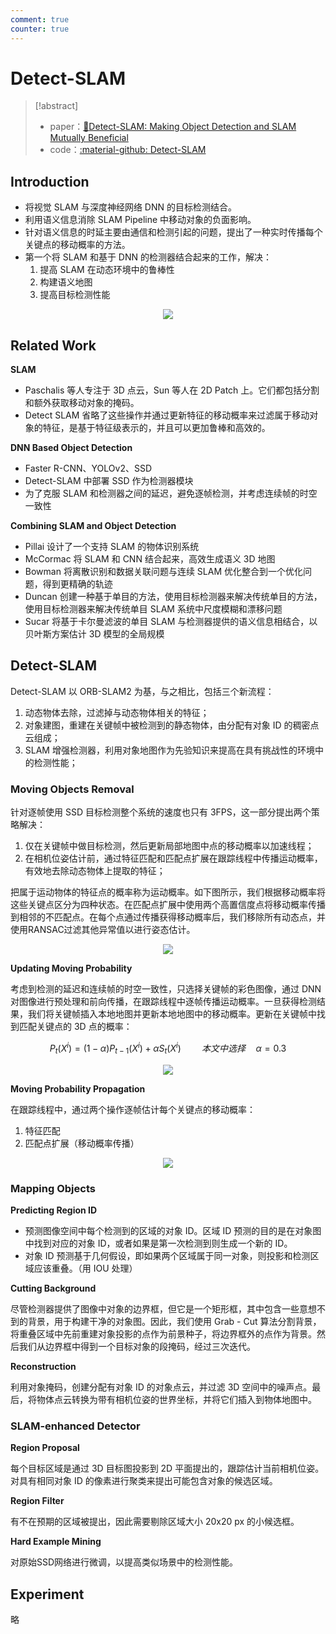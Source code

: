 ```yaml
---
comment: true
counter: true
---
```

# Detect-SLAM

> [!abstract]
> - paper：[:book:Detect-SLAM: Making Object Detection and SLAM Mutually Beneficial](http://www.jdl.link/doc/2011/2018122715554767015_fangwei%20zhong%20et%20al.%202018%20-%20detect-slam%20-%20wacv.pdf)
> - code：[:material-github: Detect-SLAM](https://github.com/liadbiz/detect-slam)

## Introduction

- 将视觉 SLAM 与深度神经网络 DNN 的目标检测结合。
- 利用语义信息消除 SLAM Pipeline 中移动对象的负面影响。
- 针对语义信息的时延主要由通信和检测引起的问题，提出了一种实时传播每个关键点的移动概率的方法。
- 第一个将 SLAM 和基于 DNN 的检测器结合起来的工作，解决： 
	1. 提高 SLAM 在动态环境中的鲁棒性
	2. 构建语义地图
	3. 提高目标检测性能

<center><img src="https://note.jujimeizuo.cn/assets/images/cv/slam/Detect-SLAM-1.jpg"></center>

## Related Work

**SLAM**

- Paschalis 等人专注于 3D 点云，Sun 等人在 2D Patch 上。它们都包括分割和额外获取移动对象的掩码。
- Detect SLAM 省略了这些操作并通过更新特征的移动概率来过滤属于移动对象的特征，是基于特征级表示的，并且可以更加鲁棒和高效的。

**DNN Based Object Detection**

- Faster R-CNN、YOLOv2、SSD
- Detect-SLAM 中部署 SSD 作为检测器模块
- 为了克服 SLAM 和检测器之间的延迟，避免逐帧检测，并考虑连续帧的时空一致性

**Combining SLAM and Object Detection**

- Pillai 设计了一个支持 SLAM 的物体识别系统
- McCormac 将 SLAM 和 CNN 结合起来，高效生成语义 3D 地图
- Bowman 将离散识别和数据关联问题与连续 SLAM 优化整合到一个优化问题，得到更精确的轨迹
- Duncan 创建一种基于单目的方法，使用目标检测器来解决传统单目的方法，使用目标检测器来解决传统单目 SLAM 系统中尺度模糊和漂移问题
- Sucar 将基于卡尔曼滤波的单目 SLAM 与检测器提供的语义信息相结合，以贝叶斯方案估计 3D 模型的全局规模

## Detect-SLAM

Detect-SLAM 以 ORB-SLAM2 为基，与之相比，包括三个新流程：

1. 动态物体去除，过滤掉与动态物体相关的特征；
2. 对象建图，重建在关键帧中被检测到的静态物体，由分配有对象 ID 的稠密点云组成；
3. SLAM 增强检测器，利用对象地图作为先验知识来提高在具有挑战性的环境中的检测性能；

### Moving Objects Removal

针对逐帧使用 SSD 目标检测整个系统的速度也只有 3FPS，这一部分提出两个策略解决：

1. 仅在关键帧中做目标检测，然后更新局部地图中点的移动概率以加速线程；
2. 在相机位姿估计前，通过特征匹配和匹配点扩展在跟踪线程中传播运动概率，有效地去除动态物体上提取的特征；

把属于运动物体的特征点的概率称为运动概率。如下图所示，我们根据移动概率将这些关键点区分为四种状态。在匹配点扩展中使用两个高置信度点将移动概率传播到相邻的不匹配点。在每个点通过传播获得移动概率后，我们移除所有动态点，并使用RANSAC过滤其他异常值以进行姿态估计。

<center><img src="https://note.jujimeizuo.cn/assets/images/cv/slam/Detect-SLAM2.jpg"></center>


**Updating Moving Probability**

考虑到检测的延迟和连续帧的时空一致性，只选择关键帧的彩色图像，通过 DNN 对图像进行预处理和前向传播，在跟踪线程中逐帧传播运动概率。一旦获得检测结果，我们将关键帧插入本地地图并更新本地地图中的移动概率。更新在关键帧中找到匹配关键点的 3D 点的概率：

$$
P_t(X^i)=(1-\alpha)P_{t-1}(X^i)+\alpha S_t(X^i) \quad \quad 本文中选择 \quad \alpha = 0.3
$$

<center><img src="https://note.jujimeizuo.cn/assets/images/cv/slam/Detect-SLAM3.jpg"></center>


**Moving Probability Propagation**

在跟踪线程中，通过两个操作逐帧估计每个关键点的移动概率：

1. 特征匹配
2. 匹配点扩展（移动概率传播）


<center><img src="https://note.jujimeizuo.cn/assets/images/cv/slam/Detect-SLAM-4.jpg"></center>

### Mapping Objects

**Predicting Region ID**

- 预测图像空间中每个检测到的区域的对象 ID。区域 ID 预测的目的是在对象图中找到对应的对象 ID，或者如果是第一次检测到则生成一个新的 ID。
- 对象 ID 预测基于几何假设，即如果两个区域属于同一对象，则投影和检测区域应该重叠。（用 IOU 处理）

**Cutting Background**

尽管检测器提供了图像中对象的边界框，但它是一个矩形框，其中包含一些意想不到的背景，用于构建干净的对象图。因此，我们使用 Grab - Cut 算法分割背景，将重叠区域中先前重建对象投影的点作为前景种子，将边界框外的点作为背景。然后我们从边界框中得到一个目标对象的段掩码，经过三次迭代。

**Reconstruction**

利用对象掩码，创建分配有对象 ID 的对象点云，并过滤 3D 空间中的噪声点。最后，将物体点云转换为带有相机位姿的世界坐标，并将它们插入到物体地图中。

### SLAM-enhanced Detector

**Region Proposal**

每个目标区域是通过 3D 目标图投影到 2D 平面提出的，跟踪估计当前相机位姿。对具有相同对象 ID 的像素进行聚类来提出可能包含对象的候选区域。

**Region Filter**

有不在预期的区域被提出，因此需要剔除区域大小 20x20 px 的小候选框。

**Hard Example Mining**

对原始SSD网络进行微调，以提高类似场景中的检测性能。
## Experiment

略